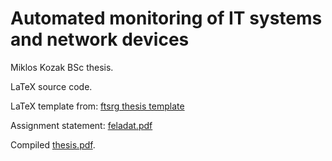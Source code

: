 Automated monitoring of IT systems and network devices
======================================================

Miklos Kozak BSc thesis.

LaTeX source code.

LaTeX template from: [ftsrg thesis template](https://github.com/ftsrg/thesis-template-latex/)

Assignment statement: [feladat.pdf](Informatikai-rendszerek-es-halozati-eszkozok-Feladatkiiras-1.pdf)

Compiled [thesis.pdf](thesis.pdf).
